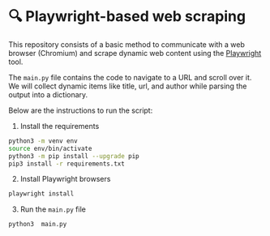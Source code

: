 # 🔍 Playwright-based web scraping

This repository consists of a basic method to communicate with a web browser (Chromium) and scrape dynamic web content using the [Playwright](https://playwright.dev/) tool. 

The `main.py` file contains the code to navigate to a URL and scroll over it. We will collect dynamic items like title, url, and author while parsing the output into a dictionary.

Below are the instructions to run the script:

1. Install the requirements
```bash
python3 -m venv env
source env/bin/activate 
python3 -m pip install --upgrade pip
pip3 install -r requirements.txt
```
2. Install Playwright browsers
```bash
playwright install
```

3. Run the `main.py` file
```bash
python3  main.py
```
